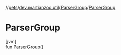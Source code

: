 //[pets](../../../index.md)/[dev.martianzoo.util](../index.md)/[ParserGroup](index.md)/[ParserGroup](-parser-group.md)

# ParserGroup

[jvm]\
fun [ParserGroup](-parser-group.md)()

